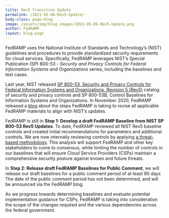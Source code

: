 ```yaml
---
title: Rev5 Transition Update
permalink: /2021-05-06-Rev5-Update/
body-class: page-blog
image: /assets/img/blog-images/2021-05-06-Rev5-Update.png
author: FedRAMP
layout: blog-page
---
```

FedRAMP uses the National Institute of Standards and Technology’s (NIST) guidelines and procedures to provide standardized security requirements for cloud services. Specifically, FedRAMP leverages NIST’s Special Publication (SP) 800-53 - <em>Security and Privacy Controls for Federal Information Systems and Organizations</em> series, including the baselines and test cases.


Last year, NIST released <a href="https://csrc.nist.gov/publications/detail/sp/800-53/rev-5/final" target="_blank">SP 800-53, Security and Privacy Controls for Federal Information Systems and Organizations, Revision 5 (Rev5)</a> <i class="fas fa-external-link-alt fa-sm"></i> catalog of security and privacy controls and SP 800-53B, Control Baselines for Information Systems and Organizations. In November 2020, FedRAMP released a
 <a href="https://www.fedramp.gov/FedRAMP-NIST-Rev5-Transition-Plan/" target="_blank">blog</a> about the steps FedRAMP is taking to revise all applicable FedRAMP materials to align with NIST’s updates. 

FedRAMP is still in <strong>Step 1: Develop a draft FedRAMP Baseline from NIST SP 800-53 Rev5 Updates</strong>. To date, FedRAMP reviewed all NIST Rev5 baseline controls and created initial recommendations for parameters and additional controls. We are now internally reviewing controls by applying <a href="https://www.fedramp.gov/2021-02-10-threat-based-methodology/" target="_blank">a threat-based methodology</a>. This analysis will support FedRAMP and other key stakeholders to come to consensus, while limiting the number of controls in our baselines that will ensure Cloud Service Providers (CSPs) maintain a comprehensive security posture against known and future threats. 

In <strong>Step 2: Release draft FedRAMP Baselines for Public Comment</strong>, we will release our draft baselines for a public comment period of at least 90 days  The date of the public comment period has not been determined, and will be announced via the FedRAMP blog.

As we progress towards determining baselines and evaluate potential implementation guidance for CSPs, FedRAMP is taking into consideration the scope of the changes required and the various dependencies across the federal government.
